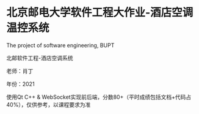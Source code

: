 # 北京邮电大学软件工程大作业-酒店空调温控系统
The project of software engineering, BUPT

北邮软件工程-酒店空调系统

老师：肖丁

年份：2021

使用Qt C++ & WebSocket实现前后端，分数80+（平时成绩包括文档+代码占40%），仅供参考，以课程要求为准
